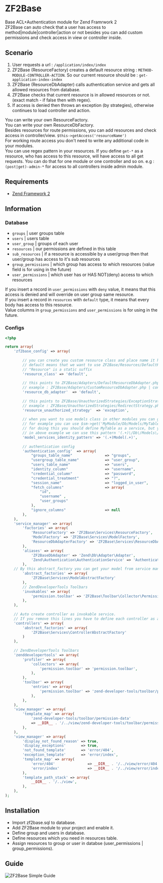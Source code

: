 # ZF2Base
Base ACL+Authentication module for Zend Framrwork 2   
ZF2Base can auto check that a user has access to method|module|controller|action or not besides you can add custom permissions and check access in view or controller inside.  

## Scenario

  1. User requests a url : `/application/index/index`
  2. ZF2Base (ResourceFactory) creates a default resource string : `METHOD-MODULE-CONTROLLER-ACTION`. So our current resource should be : `get-application-index-index`
  3. ZF2Base (ResourceDbAdapter) calls authentication service and gets all allowed resources from database.
  4. ZF2Base checks that current resource is in allowed resources or not. (exact match - if false then with regex).
  5. If access is denied then throws an exception (by strategies), otherwise continues to load controller and action.

You can write your own ResourceFactory.  
You can write your own ResourceDbFactory.  
Besides resources for route permissions, you can add resources and check access in controller/view. `$this->getAccess('resourceName')`  
For working route access you don't need to write any additional code in your modules.  
You can use regex pattern in your resources. If you define `get-*` as a resource, who has access to this resource, will have access to all get requests. You can do that for one module or one controller and so on. e.g : `(post|get)-admin-*` for access to all controllers inside admin module. 


## Requirements 

 * [Zend Framework 2](https://github.com/zendframework/zf2)
 
## Information

### Database

  * `groups` | user groups table
  * `users` | users table
  * `user_group` | groups of each user
  * `resources` | our permissions are defined in this table
  * `sub_resources` | if a resource is accessible by a user/group then that user/group has access to it's sub resources
  * `group_permissions` | which group has access to which resources (value field is for using in the future)
  * `user_permissions` | which user has or HAS NOT(deny) access to which resources

If you insert a record in `user_permissions` with `deny` value, it means that this access is denied and will override on user group same resource.  
If you insert a record in `resources` with `default` type, it means that every body has access to this resource.  
Value columns in `group_permissions` and `user_permissions` is for using in the future.

### Configs

```php
<?php 

return array(  
    'zf2base_config' => array(
         
        // you can create you custom resource class and place name it here 
        // default means that we want to use ZF2Base/Resources/DefaultResource.php class as our resource class.
        // "Resource" is a static suffix
        'resource_class' => 'default',
        
        // this points to ZF2Base/Adapters/DefaultResourceDbAdapter.php 
        // example : ZF2Base/Adapters/CustomResourceDbAdapter.php | config value : 'custom'
        'resource_db_adapter'  => 'default',
        
        // this points to ZF2Base/UnauthorizedStrategies/ExceptionStrategy.php
        // example : ZF2Base/UnauthorizedStrategies/RedirectStrategy.php | config value : 'redirect'
        'resource_unauthorized_strategy'  => 'exception',
         
        // when you want to use models class in other modules you can get that with service manager
        // for example you can use $sm->get('MyModule/Db/Models/MyTable');
        // for doing this you should define MyTable as a service, but you can give a pattern here to auto create service
        // in above example we can use this pattern '(.+)\/Db\/Models\/(.+)' 
        'model_services_identity_pattern' => '(.+)Model(.+)',
        
        // authentication config 
        'authentication_config'  => array(
            "groups_table_name"		          => "groups",
            "usergroup_table_name"		      => "user_group",
            "users_table_name"		          => "users",
            "identity_column" 		          => "username",
            "credential_column"    	          => "password",
            "credential_treatment" 	          => "?",
            "session_name" 			          => "logged_in_user",
            "fetch_columns" 		          => array(
                "id",
                "username" , 
                "user_groups"
            ),
            "ignore_columns" 		          => null
        ),
    ), 
    'service_manager' => array(
        'factories' => array(
            'ResourceFactory' => 'ZF2Base\Services\ResourceFactory', 
            'ModelFactory' => 'ZF2Base\Services\ModelFactory',
            'ResourceDbAdapterFactory' => 'ZF2Base\Services\ResourceDbAdapterFactory',
        ),
        'aliases' => array(
            'ZF2BaseDbAdapter' => 'Zend\Db\Adapter\Adapter',
            'Zend\Authentication\AuthenticationService' => 'AuthenticationService'
        ),
	// By this abstract_factory you can get your model from service manager without define model service. 
        'abstract_factories' => array(
            'ZF2Base\Services\ModelAbstractFactory'
        ),
        // ZendDeveloperTools Toolbars
        'invokables' => array(
            'permission.toolbar' => 'ZF2Base\Toolbar\Collector\PermissionCollector',
        ),
    ),
    
    // Auto create controller as invokable service.
    // If you remove this lines you have to define each controller as an invokable service yourself.
    'controllers' => array(
        'abstract_factories' => array(
            'ZF2Base\Services\ControllerAbstractFactory'
        )
    ),
    
    // ZendDeveloperTools Toolbars 
    'zenddevelopertools' => array(
        'profiler' => array(
			'collectors' => array(
			    'permission.toolbar' => 'permission.toolbar',
			),
        ),
        'toolbar' => array(
			'entries' => array(
			    'permission.toolbar' => 'zend-developer-tools/toolbar/permission-data',
			),
        ),
    ),
    'view_manager' => array( 
        'template_map' => array(
            'zend-developer-tools/toolbar/permission-data'
            => __DIR__ . '/../view/zend-developer-tools/toolbar/permission-data.phtml', 
        ),
    ),
    'view_manager' => array(
        'display_not_found_reason' => true,
        'display_exceptions'       => true, 
        'not_found_template'       => 'error/404',
        'exception_template'       => 'error/index',
        'template_map' => array( 
            'error/404'               => __DIR__ . '/../view/error/404.phtml',
            'error/index'             => __DIR__ . '/../view/error/index.phtml',
        ),
        'template_path_stack' => array(
            __DIR__ . '/../view',
        ),
    ),
);
```

## Installation

  * Import zf2base.sql to database.
  * Add ZF2Base module to your project and enable it.
  * Define group and users in database.  
  * Define resources which you need in resources table.
  * Assign resources to group or user in databse (user_permissions | group_permissions).  

## Guide 
  
![ZF2Base Simple Guide](https://cdn.rawgit.com/mbrostami/ZF2Base/master/zf2base-workflow.jpg)

